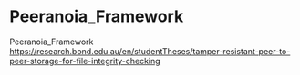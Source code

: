 # Peeranoia_Framework
Peeranoia_Framework https://research.bond.edu.au/en/studentTheses/tamper-resistant-peer-to-peer-storage-for-file-integrity-checking
